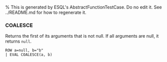 % This is generated by ESQL's AbstractFunctionTestCase. Do no edit it. See ../README.md for how to regenerate it.

### COALESCE
Returns the first of its arguments that is not null. If all arguments are null, it returns `null`.

```esql
ROW a=null, b="b"
| EVAL COALESCE(a, b)
```
